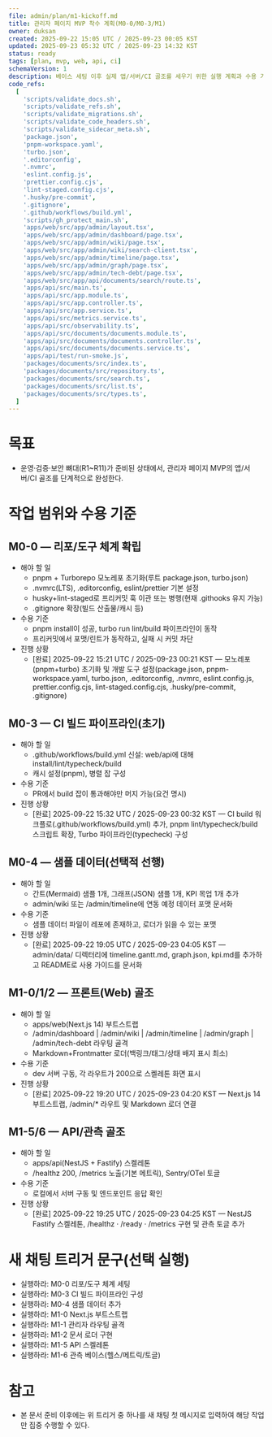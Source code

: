 ```yaml
---
file: admin/plan/m1-kickoff.md
title: 관리자 페이지 MVP 착수 계획(M0-0/M0-3/M1)
owner: duksan
created: 2025-09-22 15:05 UTC / 2025-09-23 00:05 KST
updated: 2025-09-23 05:32 UTC / 2025-09-23 14:32 KST
status: ready
tags: [plan, mvp, web, api, ci]
schemaVersion: 1
description: 베이스 세팅 이후 실제 앱/서버/CI 골조를 세우기 위한 실행 계획과 수용 기준, 새 채팅 트리거 문구를 정의
code_refs:
  [
    'scripts/validate_docs.sh',
    'scripts/validate_refs.sh',
    'scripts/validate_migrations.sh',
    'scripts/validate_code_headers.sh',
    'scripts/validate_sidecar_meta.sh',
    'package.json',
    'pnpm-workspace.yaml',
    'turbo.json',
    '.editorconfig',
    '.nvmrc',
    'eslint.config.js',
    'prettier.config.cjs',
    'lint-staged.config.cjs',
    '.husky/pre-commit',
    '.gitignore',
    '.github/workflows/build.yml',
    'scripts/gh_protect_main.sh',
    'apps/web/src/app/admin/layout.tsx',
    'apps/web/src/app/admin/dashboard/page.tsx',
    'apps/web/src/app/admin/wiki/page.tsx',
    'apps/web/src/app/admin/wiki/search-client.tsx',
    'apps/web/src/app/admin/timeline/page.tsx',
    'apps/web/src/app/admin/graph/page.tsx',
    'apps/web/src/app/admin/tech-debt/page.tsx',
    'apps/web/src/app/api/documents/search/route.ts',
    'apps/api/src/main.ts',
    'apps/api/src/app.module.ts',
    'apps/api/src/app.controller.ts',
    'apps/api/src/app.service.ts',
    'apps/api/src/metrics.service.ts',
    'apps/api/src/observability.ts',
    'apps/api/src/documents/documents.module.ts',
    'apps/api/src/documents/documents.controller.ts',
    'apps/api/src/documents/documents.service.ts',
    'apps/api/test/run-smoke.js',
    'packages/documents/src/index.ts',
    'packages/documents/src/repository.ts',
    'packages/documents/src/search.ts',
    'packages/documents/src/list.ts',
    'packages/documents/src/types.ts',
  ]
---
```


# 목표

- 운영·검증·보안 뼈대(R1~R11)가 준비된 상태에서, 관리자 페이지 MVP의 앱/서버/CI 골조를 단계적으로 완성한다.

# 작업 범위와 수용 기준

## M0-0 — 리포/도구 체계 확립

- 해야 할 일
  - pnpm + Turborepo 모노레포 초기화(루트 package.json, turbo.json)
  - .nvmrc(LTS), .editorconfig, eslint/prettier 기본 설정
  - husky+lint-staged로 프리커밋 훅 이관 또는 병행(현재 .githooks 유지 가능)
  - .gitignore 확장(빌드 산출물/캐시 등)
- 수용 기준
  - pnpm install이 성공, turbo run lint/build 파이프라인이 동작
  - 프리커밋에서 포맷/린트가 동작하고, 실패 시 커밋 차단
- 진행 상황
  - [완료] 2025-09-22 15:21 UTC / 2025-09-23 00:21 KST — 모노레포(pnpm+turbo) 초기화 및 개발 도구 설정(package.json, pnpm-workspace.yaml, turbo.json, .editorconfig, .nvmrc, eslint.config.js, prettier.config.cjs, lint-staged.config.cjs, .husky/pre-commit, .gitignore)

## M0-3 — CI 빌드 파이프라인(초기)

- 해야 할 일
  - .github/workflows/build.yml 신설: web/api에 대해 install/lint/typecheck/build
  - 캐시 설정(pnpm), 병렬 잡 구성
- 수용 기준
  - PR에서 build 잡이 통과해야만 머지 가능(요건 명시)
- 진행 상황
  - [완료] 2025-09-22 15:32 UTC / 2025-09-23 00:32 KST — CI build 워크플로(.github/workflows/build.yml) 추가, pnpm lint/typecheck/build 스크립트 확장, Turbo 파이프라인(typecheck) 구성

## M0-4 — 샘플 데이터(선택적 선행)

- 해야 할 일
  - 간트(Mermaid) 샘플 1개, 그래프(JSON) 샘플 1개, KPI 목업 1개 추가
  - admin/wiki 또는 /admin/timeline에 연동 예정 데이터 포맷 문서화
- 수용 기준
  - 샘플 데이터 파일이 레포에 존재하고, 로더가 읽을 수 있는 포맷
- 진행 상황
  - [완료] 2025-09-22 19:05 UTC / 2025-09-23 04:05 KST — admin/data/ 디렉터리에 timeline.gantt.md, graph.json, kpi.md를 추가하고 README로 사용 가이드를 문서화

## M1-0/1/2 — 프론트(Web) 골조

- 해야 할 일
  - apps/web(Next.js 14) 부트스트랩
  - /admin/dashboard | /admin/wiki | /admin/timeline | /admin/graph | /admin/tech-debt 라우팅 골격
  - Markdown+Frontmatter 로더(백링크/태그/상태 배지 표시 최소)
- 수용 기준
  - dev 서버 구동, 각 라우트가 200으로 스켈레톤 화면 표시
- 진행 상황
  - [완료] 2025-09-22 19:20 UTC / 2025-09-23 04:20 KST — Next.js 14 부트스트랩, /admin/\* 라우트 및 Markdown 로더 연결

## M1-5/6 — API/관측 골조

- 해야 할 일
  - apps/api(NestJS + Fastify) 스켈레톤
  - /healthz 200, /metrics 노출(기본 메트릭), Sentry/OTel 토글
- 수용 기준
  - 로컬에서 서버 구동 및 엔드포인트 응답 확인
- 진행 상황
  - [완료] 2025-09-22 19:25 UTC / 2025-09-23 04:25 KST — NestJS Fastify 스켈레톤, /healthz · /ready · /metrics 구현 및 관측 토글 추가

# 새 채팅 트리거 문구(선택 실행)

- 실행하라: M0-0 리포/도구 체계 세팅
- 실행하라: M0-3 CI 빌드 파이프라인 구성
- 실행하라: M0-4 샘플 데이터 추가
- 실행하라: M1-0 Next.js 부트스트랩
- 실행하라: M1-1 관리자 라우팅 골격
- 실행하라: M1-2 문서 로더 구현
- 실행하라: M1-5 API 스켈레톤
- 실행하라: M1-6 관측 베이스(헬스/메트릭/토글)

# 참고

- 본 문서 준비 이후에는 위 트리거 중 하나를 새 채팅 첫 메시지로 입력하여 해당 작업만 집중 수행할 수 있다.
